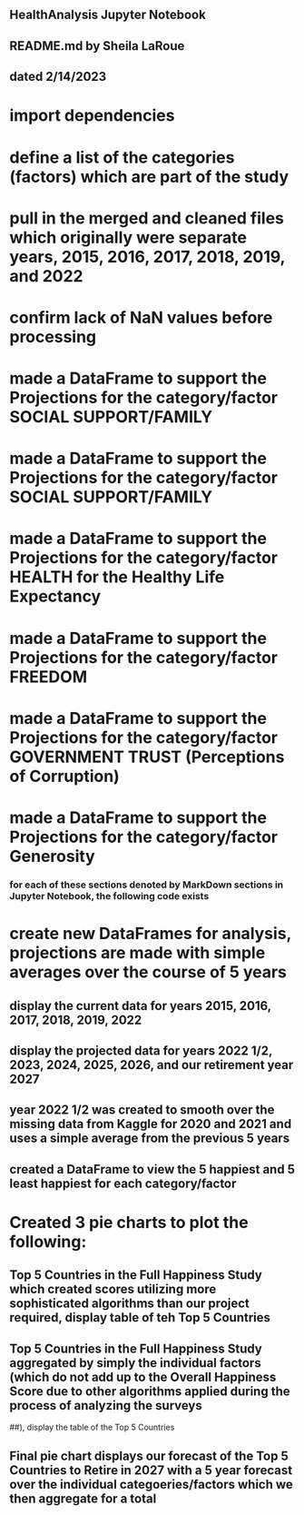 ## HealthAnalysis Jupyter Notebook

## README.md by Sheila LaRoue

## dated 2/14/2023

# import dependencies

# define a list of the categories (factors) which are part of the study

# pull in the merged and cleaned files which originally were separate years, 2015, 2016, 2017, 2018, 2019, and 2022

# confirm lack of NaN values before processing

# made a DataFrame to support the Projections for the category/factor SOCIAL SUPPORT/FAMILY

# made a DataFrame to support the Projections for the category/factor SOCIAL SUPPORT/FAMILY

# made a DataFrame to support the Projections for the category/factor HEALTH for the Healthy Life Expectancy

# made a DataFrame to support the Projections for the category/factor FREEDOM

# made a DataFrame to support the Projections for the category/factor GOVERNMENT TRUST (Perceptions of Corruption)

# made a DataFrame to support the Projections for the category/factor Generosity

### for each of these sections denoted by MarkDown sections in Jupyter Notebook, the following code exists

# create new DataFrames for analysis, projections are made with simple averages over the course of 5 years

## display the current data for years 2015, 2016, 2017, 2018, 2019, 2022

## display the projected data for years 2022 1/2, 2023, 2024, 2025, 2026, and our retirement year 2027

## year 2022 1/2 was created to smooth over the missing data from Kaggle for 2020 and 2021 and uses a simple average from the previous 5 years

## created a DataFrame to view the 5 happiest and 5 least happiest for each category/factor

# Created 3 pie charts to plot the following:

## Top 5 Countries in the Full Happiness Study which created scores utilizing more sophisticated algorithms than our project required, display table of teh Top 5 Countries

## Top 5 Countries in the Full Happiness Study aggregated by simply the individual factors (which do not add up to the Overall Happiness Score due to other algorithms applied during the process of analyzing the surveys

##), display the table of the Top 5 Countries

## Final pie chart displays our forecast of the Top 5 Countries to Retire in 2027 with a 5 year forecast over the individual categoeries/factors which we then aggregate for a total
